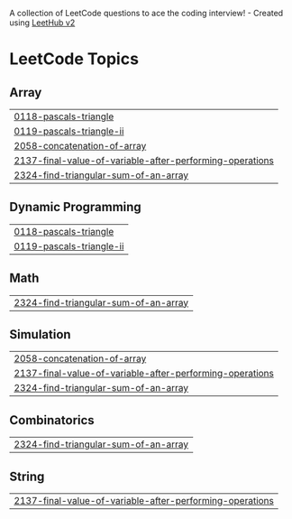 A collection of LeetCode questions to ace the coding interview! - Created using [LeetHub v2](https://github.com/arunbhardwaj/LeetHub-2.0)
<!---LeetCode Topics Start-->
# LeetCode Topics
## Array
|  |
| ------- |
| [0118-pascals-triangle](https://github.com/vaibhav-katiyar04/Leetcode_Questions/tree/master/0118-pascals-triangle) |
| [0119-pascals-triangle-ii](https://github.com/vaibhav-katiyar04/Leetcode_Questions/tree/master/0119-pascals-triangle-ii) |
| [2058-concatenation-of-array](https://github.com/vaibhav-katiyar04/Leetcode_Questions/tree/master/2058-concatenation-of-array) |
| [2137-final-value-of-variable-after-performing-operations](https://github.com/vaibhav-katiyar04/Leetcode_Questions/tree/master/2137-final-value-of-variable-after-performing-operations) |
| [2324-find-triangular-sum-of-an-array](https://github.com/vaibhav-katiyar04/Leetcode_Questions/tree/master/2324-find-triangular-sum-of-an-array) |
## Dynamic Programming
|  |
| ------- |
| [0118-pascals-triangle](https://github.com/vaibhav-katiyar04/Leetcode_Questions/tree/master/0118-pascals-triangle) |
| [0119-pascals-triangle-ii](https://github.com/vaibhav-katiyar04/Leetcode_Questions/tree/master/0119-pascals-triangle-ii) |
## Math
|  |
| ------- |
| [2324-find-triangular-sum-of-an-array](https://github.com/vaibhav-katiyar04/Leetcode_Questions/tree/master/2324-find-triangular-sum-of-an-array) |
## Simulation
|  |
| ------- |
| [2058-concatenation-of-array](https://github.com/vaibhav-katiyar04/Leetcode_Questions/tree/master/2058-concatenation-of-array) |
| [2137-final-value-of-variable-after-performing-operations](https://github.com/vaibhav-katiyar04/Leetcode_Questions/tree/master/2137-final-value-of-variable-after-performing-operations) |
| [2324-find-triangular-sum-of-an-array](https://github.com/vaibhav-katiyar04/Leetcode_Questions/tree/master/2324-find-triangular-sum-of-an-array) |
## Combinatorics
|  |
| ------- |
| [2324-find-triangular-sum-of-an-array](https://github.com/vaibhav-katiyar04/Leetcode_Questions/tree/master/2324-find-triangular-sum-of-an-array) |
## String
|  |
| ------- |
| [2137-final-value-of-variable-after-performing-operations](https://github.com/vaibhav-katiyar04/Leetcode_Questions/tree/master/2137-final-value-of-variable-after-performing-operations) |
<!---LeetCode Topics End-->